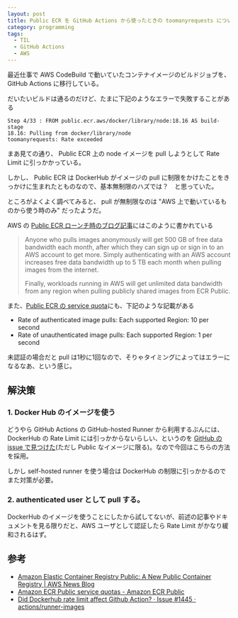 ```yaml
---
layout: post
title: Public ECR を GitHub Actions から使ったときの toomanyrequests について
category: programming
tags:
  - TIL
  - GitHub Actions
  - AWS
---
```


最近仕事で AWS CodeBuild で動いていたコンテナイメージのビルドジョブを、GitHub Actions に移行している。

だいたいビルドは通るのだけど、たまに下記のようなエラーで失敗することがある

```shell
Step 4/33 : FROM public.ecr.aws/docker/library/node:18.16 AS build-stage
18.16: Pulling from docker/library/node
toomanyrequests: Rate exceeded
```

まあ見ての通り、 Public ECR 上の node イメージを pull しようとして Rate Limit に引っかかっている。

しかし、 Public ECR は DockerHub がイメージの pull に制限をかけたことをきっかけに生まれたとものなので、基本無制限のハズでは？　と思っていた。

ところがよくよく調べてみると、 pull が無制限なのは "AWS 上で動いているものから使う時のみ" だったようだ。


AWS の [Public ECR ローンチ時のブログ記事](https://aws.amazon.com/blogs/aws/amazon-ecr-public-a-new-public-container-registry/)にはこのように書かれている

> Anyone who pulls images anonymously will get 500 GB of free data bandwidth each month, after which they can sign up or sign in to an AWS account to get more. Simply authenticating with an AWS account increases free data bandwidth up to 5 TB each month when pulling images from the internet.
>
> Finally, workloads running in AWS will get unlimited data bandwidth from any region when pulling publicly shared images from ECR Public.


また、[Public ECR の service quota](https://docs.aws.amazon.com/AmazonECR/latest/public/public-service-quotas.html)にも、下記のような記載がある

- Rate of authenticated image pulls: Each supported Region: 10 per second
- Rate of unauthenticated image pulls: Each supported Region: 1 per second

未認証の場合だと pull は1秒に1回なので、そりゃタイミングによってはエラーになるなあ、という感じ。

## 解決策

### 1. Docker Hub のイメージを使う

どうやら GitHub Actions の GitHub-hosted Runner から利用するぶんには、DockerHub の Rate Limit には引っかからないらしい、というのを [GitHub の issue で見つけた](https://github.com/actions/runner-images/issues/1445#issuecomment-713861495)(ただし Public なイメージに限る)。なので今回はこちらの方法を採用。

しかし self-hosted runner を使う場合は DockerHub の制限に引っかかるのでまた対策が必要。

### 2. authenticated user として pull する。

DockerHub のイメージを使うことにしたから試してないが、前述の記事やドキュメントを見る限りだと、AWS ユーザとして認証したら Rate Limit がかなり緩和されるはず。

## 参考

- [Amazon Elastic Container Registry Public: A New Public Container Registry | AWS News Blog](https://aws.amazon.com/blogs/aws/amazon-ecr-public-a-new-public-container-registry/)
- [Amazon ECR Public service quotas - Amazon ECR Public](https://docs.aws.amazon.com/AmazonECR/latest/public/public-service-quotas.html)
- [Did Dockerhub rate limit affect Github Action? · Issue #1445 · actions/runner-images](https://github.com/actions/runner-images/issues/1445#issuecomment-713861495)

